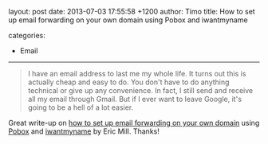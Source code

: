 layout: post
date: 2013-07-03 17:55:58 +1200
author: Timo
title: How to set up email forwarding on your own domain using Pobox and iwantmyname

categories:
  - Email

----

> I have an email address to last me my whole life. It turns out this is actually cheap and easy to do. You don't have to do anything technical or give up any convenience. In fact, I still send and receive all my email through Gmail. But if I ever want to leave Google, it's going to be a hell of a lot easier.

Great write-up on [how to set up email forwarding on your own domain](http://konklone.com/post/take-control-of-your-email-address) using [Pobox](https://iwantmyname.com/services/email-hosting/pobox-mail-forwarding) and [iwantmyname](https://iwantmyname.com) by Eric Mill. Thanks!
